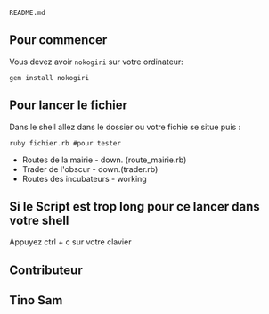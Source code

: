 `README.md`


## Pour commencer

Vous devez avoir  `nokogiri` sur votre ordinateur:

```shell
gem install nokogiri
```



## Pour lancer le fichier 

Dans le shell allez dans le dossier ou votre fichie se situe puis :

```shell
ruby fichier.rb #pour tester
```

- Routes de la mairie - down. (route_mairie.rb)
- Trader de l'obscur - down.(trader.rb)
- Routes des incubateurs - working


## Si le Script est trop long pour ce lancer dans votre shell

Appuyez ctrl + c sur votre clavier



## Contributeur 
## Tino Sam